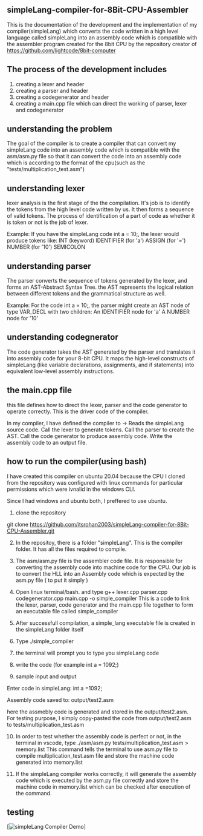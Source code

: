 ## simpleLang-compiler-for-8Bit-CPU-Assembler

This is the documentation of the development and the implementation of my compiler(simpleLang) which converts the code written in a high level language called simpleLang into an assembly code which is compatible with the assembler program created for the 8bit CPU by the repository creator of https://github.com/lightcode/8bit-computer

## The process of the development includes
1. creating a lexer and header
2. creating a parser and header
3. creating a codegenerator and header
4. creating a main.cpp file which can direct the working of parser, lexer and codegenerator

## understanding the problem
The goal of the compiler is to create a compiler that can convert my simpleLang code into an assembly code which is compatible with the asm/asm.py file so that it can convert the code into an assembly code which is according to the format of the cpu(such as the "tests/multiplication_test.asm")

## understanding lexer

lexer analysis is the first stage of the the compilation. It's job is to identify the tokens from the high level code written by us. It then forms a sequence of valid tokens. The process of identification of a part of code as whether it is token or not is the job of lexer.

Example: If you have the simpleLang code int a = 10;, the lexer would produce tokens like:
INT (keyword)
IDENTIFIER (for 'a')
ASSIGN (for '=')
NUMBER (for '10')
SEMICOLON

## understanding parser

The parser converts the sequence of tokens generated by the lexer, and forms an AST-Abstract Syntax Tree. the AST represents the logical relation between different tokens and the grammatical structure as well.

Example: For the code int a = 10;, the parser might create an AST node of type VAR_DECL with two children:
An IDENTIFIER node for 'a'
A NUMBER node for '10'

## understanding codegnerator

The code generator takes the AST generated by the parser and translates it into assembly code for your 8-bit CPU. It maps the high-level constructs of simpleLang (like variable declarations, assignments, and if statements) into equivalent low-level assembly instructions.

## the main.cpp file

this file defines how to direct the lexer, parser and the code generator to operate  correctly. This is the driver code of the compiler.

In my compiler, I have defined the compiler to  ->
Reads the simpleLang source code.
Call the lexer to generate tokens.
Call the parser to create the AST.
Call the code generator to produce assembly code.
Write the assembly code to an output file.

## how to run the compiler(using bash)

I have created this compiler on ubuntu 20.04 because the CPU I cloned from the repository was configured with linux commands for particular permissions which were ivnalid in the windows CLI. 

Since I had windows and ubuntu both, I preffered to use ubuntu.

1. clone the repository

git clone https://github.com/itsrohan2003/simpleLang-compiler-for-8Bit-CPU-Assembler.git

2. In the repositoy, there is a folder "simpleLang". This is the compiler folder. It has all the files required to compile.

3. The asm/asm.py file is the assembler code file. It is responsible for converting the assembly code into machine code for the CPU. Our job is to convert the HLL into an Assembly code which is expected by the asm.py file ( to put it simply )

4. Open linux terminal/bash. and type
g++ lexer.cpp parser.cpp codegenerator.cpp main.cpp -o simple_compiler
This is a code to link the lexer, parser, code generator and the main.cpp file together to form an executable file called simple_compiler

5. After successfull compilation, a simple_lang executable file is created in the simpleLang folder itself

6. Type ./simple_compiler

7. the terminal will prompt you to type you simpleLang code

8. write the code (for example int a = 1092;)

9. sample input and output 

Enter code in simpleLang:
int a =1092;

Assembly code saved to: output/test2.asm

here the assmebly code is generated and stored in the output/test2.asm. For testing purpose, I simply copy-pasted the code from output/test2.asm to tests/multiplication_test.asm 

10. In order to test whether the assembly code is perfect or not,
in the terminal in vscode, type 
./asm/asm.py tests/multiplication_test.asm > memory.list
This command tells the terminal to use asm.py file to compile multiplication_test.asm file and store the machine code generated into memory.list

11. If the simpleLang compiler works correctly, it will generate the assembly code which is executed by the asm.py file correctly and store the machine code in memory.list which can be checked after execution of the command.

## testing
[![simpleLang Compiler Demo](https://drive.google.com/file/d/1v-zGGsbsymZt6tIIlY8C7OSMpHQjBXoT/view?usp=drive_link)]



